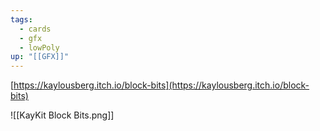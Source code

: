```yaml
---
tags:
  - cards
  - gfx
  - lowPoly
up: "[[GFX]]"
---
```

[https://kaylousberg.itch.io/block-bits](https://kaylousberg.itch.io/block-bits)

 ![[KayKit Block Bits.png]]